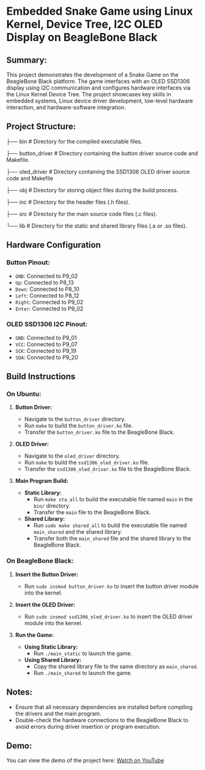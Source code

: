 # Embedded Snake Game using Linux Kernel, Device Tree, I2C OLED Display on BeagleBone Black

## Summary:
This project demonstrates the development of a Snake Game on the BeagleBone Black platform. The game interfaces with an OLED SSD1306 display using I2C communication and configures hardware interfaces via the Linux Kernel Device Tree. The project showcases key skills in embedded systems, Linux device driver development, low-level hardware interaction, and hardware-software integration.

## Project Structure:
├── bin # Directory for the compiled executable files.

├── button_driver # Directory containing the button driver source code and Makefile. 

├── oled_driver # Directory containing the SSD1306 OLED driver source code and Makefile 

├── obj # Directory for storing object files during the build process. 

├── inc # Directory for the header files (.h files).

├── src # Directory for the main source code files (.c files).

└── lib # Directory for the static and shared library files (.a or .so files).

## Hardware Configuration
### Button Pinout:
- `GND`: Connected to P9_02
- `Up`: Connected to P8_13
- `Down`: Connected to P8_10
- `Left`: Connected to P8_12
- `Right`: Connected to P9_02
- `Enter`: Connected to P9_02

### OLED SSD1306 I2C Pinout:
- `GND`: Connected to P9_01
- `VCC`: Connected to P9_07
- `SCK`: Connected to P9_19
- `SDA`: Connected to P9_20

## Build Instructions
### On Ubuntu:
1. **Button Driver:**
   - Navigate to the `button_driver` directory.
   - Run `make` to build the `button_driver.ko` file.
   - Transfer the `button_driver.ko` file to the BeagleBone Black.

2. **OLED Driver:**
   - Navigate to the `oled_driver` directory.
   - Run `make` to build the `ssd1306_oled_driver.ko` file.
   - Transfer the `ssd1306_oled_driver.ko` file to the BeagleBone Black.

3. **Main Program Build:**
   - **Static Library:**
     - Run `make sta_all` to build the executable file named `main` in the `bin/` directory.
     - Transfer the `main` file to the BeagleBone Black.
   - **Shared Library:**
     - Run `sudo make shared_all` to build the executable file named `main_shared` and the shared library.
     - Transfer both the `main_shared` file and the shared library to the BeagleBone Black.

### On BeagleBone Black:
1. **Insert the Button Driver:**
   - Run `sudo insmod button_driver.ko` to insert the button driver module into the kernel.

2. **Insert the OLED Driver:**
   - Run `sudo insmod ssd1306_oled_driver.ko` to insert the OLED driver module into the kernel.

3. **Run the Game:**
   - **Using Static Library:**
     - Run `./main_static` to launch the game.
   - **Using Shared Library:**
     - Copy the shared library file to the same directory as `main_shared`.
     - Run `./main_shared` to launch the game.

## Notes:
- Ensure that all necessary dependencies are installed before compiling the drivers and the main program.
- Double-check the hardware connections to the BeagleBone Black to avoid errors during driver insertion or program execution.
  
## Demo:
You can view the demo of the project here: [Watch on YouTube](https://youtu.be/nwtFyOQk7lc)

